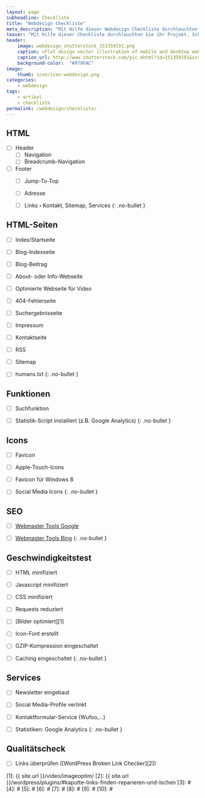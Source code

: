 ```yaml
---
layout: page
subheadline: Checkliste
title: "Webdesign Checkliste"
meta_description: "Mit Hilfe dieser Webdesign Checkliste durchleuchten Sie ihr Projekt und vergessen keine wichtigen Webdesign Elemente und Funktionen."
teaser: "Mit Hilfe dieser Checkliste durchleuchten Sie ihr Projekt. Schnell überprüfen Sie, ob alle Webdesign-Elemente dabei sind und Einstellungen für Suchmaschinen und die Geschwindigkeit optimiert wurden."
header:
    image: webdesign_shutterstock_151359191.png
    caption: »Flat design vector illustration of mobile and desktop website« von Shutterstock
    caption_url: http://www.shutterstock.com/pic.mhtml?id=151359191&src=id
    background-color:  "#979FAC"
image:
    thumb: icon/icon-webdesign.png
categories:
    - webdesign
tags:
    - artikel
    - checkliste
permalink: /webdesign/checkliste/
---
```

## HTML

- [ ] Header
    - [ ] Navigation
    - [ ] Breadcrumb-Navigation
- [ ] Footer
	- [ ] Jump-To-Top
	- [ ] Adresse
	- [ ] Links › Kontakt, Sitemap, Services
{: .no-bullet }



## HTML-Seiten

- [ ] Index/Startseite
- [ ] Blog-Indexseite
- [ ] Blog-Beitrag
- [ ] About- oder Info-Webseite
- [ ] Optimierte Webseite für Video
- [ ] 404-Fehlerseite
- [ ] Suchergebnisseite
- [ ] Impressum
- [ ] Kontaktseite
- [ ] RSS
- [ ] Sitemap
- [ ] humans.txt
{: .no-bullet }



## Funktionen

- [ ] Suchfunktion
- [ ] Statistik-Script installiert (z.B. Google Analytics)
{: .no-bullet }



## Icons

- [ ] Favicon
- [ ] Apple-Touch-Icons
- [ ] Favicon für Windows 8
- [ ] Social Media Icons
{: .no-bullet }



## SEO

- [ ] [Webmaster Tools Google](https://www.google.com/webmasters/sitemaps/)
- [ ] [Webmaster Tools Bing](http://www.bing.com/webmaster)
{: .no-bullet }



## Geschwindigkeitstest

- [ ] HTML minifiziert
- [ ] Javascript minifiziert
- [ ] CSS minifiziert
- [ ] Requests reduziert
- [ ] [Bilder optimiert][1]
- [ ] Icon-Font erstellt
- [ ] GZIP-Kompression eingeschaltet
- [ ] Caching eingeschaltet
{: .no-bullet }



## Services

- [ ] Newsletter eingebaut
- [ ] Social Media-Profile verlinkt
- [ ] Kontaktformular-Service (Wufoo,...)
- [ ] Statistiken: Google Analytics 
{: .no-bullet }



## Qualitätscheck

- [ ] Links überprüfen ([WordPress Broken Link Checker][2])








 [1]: {{ site.url }}/video/imageoptim/
 [2]: {{ site.url }}/wordpress/plugins/#kaputte-links-finden-reparieren-und-lschen
 [3]: #
 [4]: #
 [5]: #
 [6]: #
 [7]: #
 [8]: #
 [9]: #
 [10]: #



